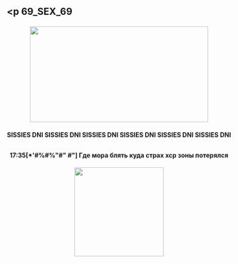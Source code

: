 ## <p 69_SEX_69 </p>
<p align="center">
      <img width="400" height="215" src="https://sun9-66.userapi.com/impg/wXjyvewEcTW4zFR7IiqbwuwUjocNCVRFiZLR7w/wEbuq4juOMM.jpg?size=686x386&quality=95&sign=0798df2a007c2ad39bb2b72cf65984d4&type=album">
</p>

<h4 align="center"> SISSIES DNI SISSIES DNI SISSIES DNI SISSIES DNI SISSIES DNI SISSIES DNI 

## <h4 align="center"> 17:35[*'#%#%"#" #"] Где мора блять куда страх хср зоны потерялся

<p align="center">
      <img width="200" height="200" src="https://sun9-70.userapi.com/impg/-u2nRB2qf9zMfoDifCAMnQXGWGnr8nrQ_bYo_g/C7_n_rWPyl0.jpg?size=736x736&quality=95&sign=14e9e2696ac11e847c33ab13221c72c0&type=album">
</p>
